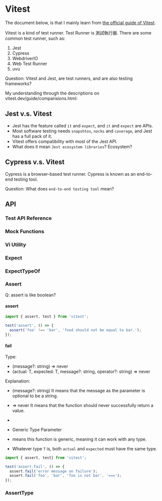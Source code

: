 # Vitest

The document below, is that I mainly learn from [the official guide of Vitest](https://vitest.dev/guide/).

Vitest is a kind of test runner. Test Runner is 測試執行器. There are some common test runner, such as:
1. Jest
2. Cypress
3. WebdriverIO
4. Web Test Runner
5. uvu

Question: Vitest and Jest, are test runners, and are also testing frameworks?

My understanding through the descriptions on vitest.dev/guide/comparisions.html:

## Jest v.s. Vitest

- Jest has the feature called `it` and `expect`, and `it` and `expect` are APIs.
- Most software testing needs `snapshtos`, `nocks` and `coverage`, and Jest has a full pack of it.
- Vitest offers compatibility with most of the Jest API.
- What does it mean `Jest ecosystem libraries`? Ecosystem?

## Cypress v.s. Vitest

Cypress is a browser-based test runner.
Cypress is known as an end-to-end testing tool.

Question: What does `end-to-end testing tool` mean?

## API

### Test API Reference
### Mock Functions
### Vi Utility
### Expect
### ExpectTypeOf
### Assert

Q: assert is like boolean?

#### assert

```ts
import { assert, test } from 'vitest';

test('assert', () => {
  assert('foo' !== 'bar', 'food should not be equal to bar.');
});
```

#### fail

Type:
- (message?: string) => never
- <T>(actual: T, expected: T, message?: string, operator?: string) => never

Explanation:
- (message?: string)
  It means that the message as the parameter is optional to be a string.
- => never
  It means that the function should never successfully return a value.

- <T>
- Generic Type Parameter
- <T> means this function is generic, meaning it can work with any type.
- Whatever type `T` is, both `actual` and `expected` must have the same type.

```ts
import { assert, test} from 'vitest';

test('assert.fail', () => {
  assert.fail('error message on failure');
  assert.fail('foo', 'bar', 'foo is not bar', '===');
});
```

### AssertType



